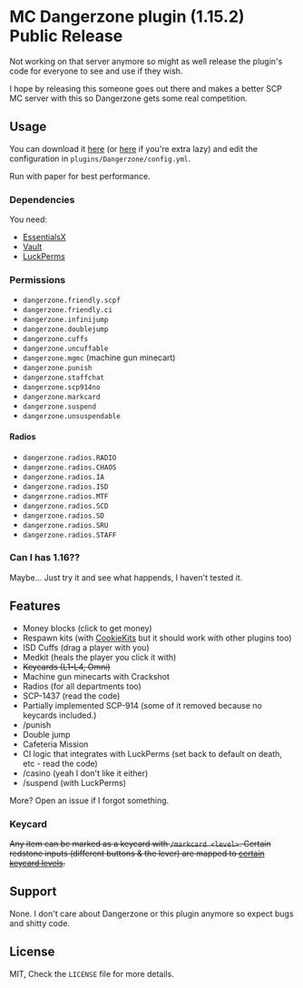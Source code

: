# MC Dangerzone plugin (1.15.2) Public Release
Not working on that server anymore so might as well release the plugin's code for everyone to see and use if they wish.

I hope by releasing this someone goes out there and makes a better SCP MC server with this so Dangerzone gets some real competition.

## Usage
You can download it [here](https://github.com/ronthecookie/dzmc-pubrel/releases) (or [here](https://github.com/ronthecookie/dzmc-pubrel/releases/download/v2.0/dzmc-2-1.15.2.jar) if you're extra lazy) and edit the configuration in `plugins/Dangerzone/config.yml`.

Run with paper for best performance.

### Dependencies
You need:
- [EssentialsX](https://essentialsx.cf/)
- [Vault](https://www.spigotmc.org/resources/vault.34315/)
- [LuckPerms](https://luckperms.net/)

### Permissions
- `dangerzone.friendly.scpf`
- `dangerzone.friendly.ci`
- `dangerzone.infinijump`
- `dangerzone.doublejump`
- `dangerzone.cuffs`
- `dangerzone.uncuffable`
- `dangerzone.mgmc` (machine gun minecart)
- `dangerzone.punish`
- `dangerzone.staffchat`
- `dangerzone.scp914no`
- `dangerzone.markcard`
- `dangerzone.suspend`
- `dangerzone.unsuspendable`
#### Radios
- `dangerzone.radios.RADIO`
- `dangerzone.radios.CHAOS`
- `dangerzone.radios.IA`
- `dangerzone.radios.ISD`
- `dangerzone.radios.MTF`
- `dangerzone.radios.SCD`
- `dangerzone.radios.SD`
- `dangerzone.radios.SRU`
- `dangerzone.radios.STAFF`
### Can I has 1.16??
Maybe... Just try it and see what happends, I haven't tested it.

## Features

- Money blocks (click to get money)
- Respawn kits (with [CookieKits](https://github.com/ronthecookie/cookiekits) but it should work with other plugins too)
- ISD Cuffs (drag a player with you)
- Medkit (heals the player you click it with)
- ~~Keycards (L1-L4, Omni)~~
- Machine gun minecarts with Crackshot
- Radios (for all departments too)
- SCP-1437 (read the code)
- Partially implemented SCP-914 (some of it removed because no keycards included.)
- /punish <player>
- Double jump
- Cafeteria Mission
- CI logic that integrates with LuckPerms (set back to default on death, etc - read the code)
- /casino (yeah I don't like it either)
- /suspend (with LuckPerms)

More? Open an issue if I forgot something.

### Keycard
~~Any item can be marked as a keycard with `/markcard <level>`. Certain redstone inputs (different buttons & the lever) are mapped to [certain keycard levels](https://github.com/ronthecookie/dzmc-pubrel/blob/master/src/main/java/me/ronthecookie/dzmc/keycards/Keycard.java).~~

## Support
None. I don't care about Dangerzone or this plugin anymore so expect bugs and shitty code.

## License
MIT, Check the `LICENSE` file for more details.